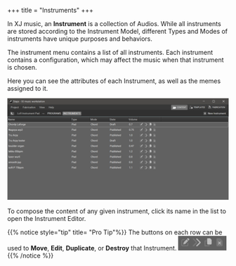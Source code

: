 +++
title = "Instruments"
+++

In XJ music, an **Instrument** is a collection of Audios. While all instruments are stored according to the Instrument Model, different Types and Modes of instruments have unique purposes and behaviors.

The instrument menu contains a list of all instruments. Each instrument contains a configuration, which may affect the music when that instrument is chosen.

Here you can see the attributes of each Instrument, as well as the memes assigned to it.

![Instruments](instruments.png)

To compose the content of any given instrument,
click its name in the list to open the Instrument Editor.

{{% notice style="tip" title= "Pro Tip"%}}
The buttons on each row can be used
to **Move**, **Edit**, **Duplicate**, or **Destroy** that Instrument.
![Instruments Buttons](instrumentsbuttons.png){{% /notice %}}
